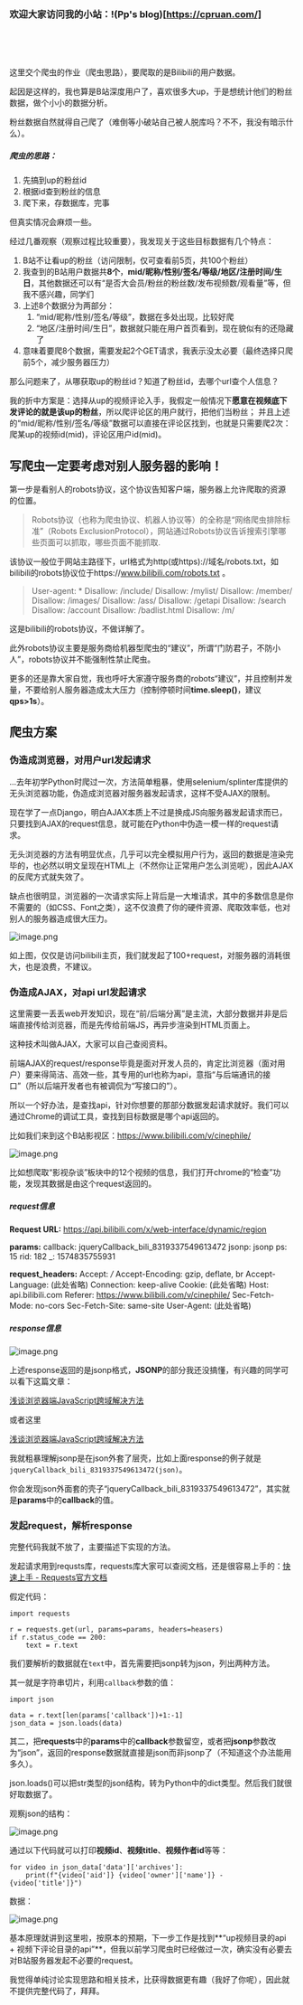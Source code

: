### 欢迎大家访问我的小站：!(Pp's blog)[https://cpruan.com/]

<br><br><br>

这里交个爬虫的作业（爬虫思路），要爬取的是Bilibili的用户数据。

起因是这样的，我也算是B站深度用户了，喜欢很多大up，于是想统计他们的粉丝数据，做个小小的数据分析。

粉丝数据自然就得自己爬了（难倒等小破站自己被人脱库吗？不不，我没有暗示什么）。

##### 爬虫的思路：

1. 先搞到up的粉丝id
2. 根据id查到粉丝的信息
3. 爬下来，存数据库，完事

但真实情况会麻烦一些。

经过几番观察（观察过程比较重要），我发现关于这些目标数据有几个特点：

1. B站不让看up的粉丝（访问限制，仅可查看前5页，共100个粉丝）
2. 我查到的B站用户数据共**8个**，**mid/昵称/性别/签名/等级/地区/注册时间/生日**，其他数据还可以有“是否大会员/粉丝的粉丝数/发布视频数/观看量”等，但我不感兴趣，同学们
3. 上述8个数据分为两部分：
	1. “mid/昵称/性别/签名/等级”，数据在多处出现，比较好爬
	2. “地区/注册时间/生日”，数据就只能在用户首页看到，现在貌似有的还隐藏了
4. 意味着要爬8个数据，需要发起2个GET请求，我表示没太必要（最终选择只爬前5个，减少服务器压力）

那么问题来了，从哪获取up的粉丝id？知道了粉丝id，去哪个url查个人信息？

我的折中方案是：选择从up的视频评论入手，我假定一般情况下**愿意在视频底下发评论的就是该up的粉丝**，所以爬评论区的用户就行，把他们当粉丝；
并且上述的“mid/昵称/性别/签名/等级”数据可以直接在评论区找到，也就是只需要爬2次：爬某up的视频id(mid)，评论区用户id(mid)。

## 写爬虫一定要考虑对别人服务器的影响！

第一步是看别人的robots协议，这个协议告知客户端，服务器上允许爬取的资源的位置。

> Robots协议（也称为爬虫协议、机器人协议等）的全称是“网络爬虫排除标准”（Robots ExclusionProtocol），网站通过Robots协议告诉搜索引擎哪些页面可以抓取，哪些页面不能抓取.

该协议一般位于网站主路径下，url格式为http(或https)://域名/robots.txt，如bilibili的robots协议位于https://www.bilibili.com/robots.txt 。

> User-agent: *
Disallow: /include/
Disallow: /mylist/
Disallow: /member/
Disallow: /images/
Disallow: /ass/
Disallow: /getapi
Disallow: /search
Disallow: /account
Disallow: /badlist.html
Disallow: /m/

这是bilibili的robots协议，不做详解了。

此外robots协议主要是服务商给机器型爬虫的“建议”，所谓“门防君子，不防小人”，robots协议并不能强制性禁止爬虫。

更多的还是靠大家自觉，我也呼吁大家遵守服务商的robots“建议”，并且控制并发量，不要给别人服务器造成太大压力（控制停顿时间**time.sleep()**，建议**qps>1s**）。

## 爬虫方案

### 伪造成浏览器，对用户url发起请求

...去年初学Python时爬过一次，方法简单粗暴，使用selenium/splinter库提供的无头浏览器功能，伪造成浏览器对服务器发起请求，这样不受AJAX的限制。

现在学了一点Django，明白AJAX本质上不过是换成JS向服务器发起请求而已，只要找到AJAX的request信息，就可能在Python中伪造一模一样的request请求。

无头浏览器的方法有明显优点，几乎可以完全模拟用户行为，返回的数据是渲染完毕的，也必然以明文呈现在HTML上（不然你让正常用户怎么浏览呢），因此AJAX的反爬方式就失效了。

缺点也很明显，浏览器的一次请求实际上背后是一大堆请求，其中的多数信息是你不需要的（如CSS、Font之类），这不仅浪费了你的硬件资源、爬取效率低，也对别人的服务器造成很大压力。

![image.png](https://i.loli.net/2019/11/27/eSZaCQUqnON9Y3c.png)

如上图，仅仅是访问bilibili主页，我们就发起了100+request，对服务器的消耗很大，也是浪费，不建议。

### 伪造成AJAX，对api url发起请求

这里需要一丢丢web开发知识，现在“前/后端分离”是主流，大部分数据并非是后端直接传给浏览器，而是先传给前端JS，再异步渲染到HTML页面上。

这种技术叫做AJAX，大家可以自己查阅资料。

前端AJAX的request/response毕竟是面对开发人员的，肯定比浏览器（面对用户）要来得简洁、高效一些，其专用的url也称为api，意指“与后端通讯的接口”（所以后端开发者也有被调侃为“写接口的”）。

所以一个好办法，是查找api，针对你想要的那部分数据发起请求就好。我们可以通过Chrome的调试工具，查找到目标数据是哪个api返回的。

比如我们来到这个B站影视区：https://www.bilibili.com/v/cinephile/

![image.png](https://i.loli.net/2019/11/27/W9JtXDya2zHK5kf.png)

比如想爬取“影视杂谈”板块中的12个视频的信息，我们打开chrome的“检查”功能，发现其数据是由这个request返回的。

##### request信息

**Request URL:**
https://api.bilibili.com/x/web-interface/dynamic/region

**params:**
	callback: jqueryCallback_bili_8319337549613472
	jsonp: jsonp
	ps: 15
	rid: 182
	_: 1574835755931

**request_headers:**
	Accept: */*
	Accept-Encoding: gzip, deflate, br
	Accept-Language: (此处省略)
	Connection: keep-alive
	Cookie: (此处省略)
	Host: api.bilibili.com
	Referer: https://www.bilibili.com/v/cinephile/
	Sec-Fetch-Mode: no-cors
	Sec-Fetch-Site: same-site
	User-Agent: (此处省略)

##### response信息

![image.png](https://i.loli.net/2019/11/27/cztG2QXZN4avbdW.png)

上述response返回的是jsonp格式，**JSONP**的部分我还没搞懂，有兴趣的同学可以看下这篇文章：

[浅谈浏览器端JavaScript跨域解决方法](http://blog.rccoder.net/javascript/2016/03/01/javascript-cross-domain.html "浅谈浏览器端JavaScript跨域解决方法")

或者这里

[浅谈浏览器端JavaScript跨域解决方法](https://github.com/rccoder/blog/issues/5 "浅谈浏览器端JavaScript跨域解决方法")

我就粗暴理解jsonp是在json外套了层壳，比如上面response的例子就是`jqueryCallback_bili_8319337549613472(json)`。

你会发现json外面套的壳子“jqueryCallback_bili_8319337549613472”，其实就是**params**中的**callback**的值。

### 发起request，解析response

完整代码我就不放了，主要描述下实现的方法。

发起请求用到requsts库，requests库大家可以查阅文档，还是很容易上手的：[快速上手 - Requests官方文档](https://cn.python-requests.org/zh_CN/latest/user/quickstart.html "快速上手 - Requests官方文档")

假定代码：

```
import requests

r = requests.get(url, params=params, headers=heasers)
if r.status_code == 200:
    text = r.text
```

我们要解析的数据就在`text`中，首先需要把jsonp转为json，列出两种方法。

其一就是字符串切片，利用`callback`参数的值：

```
import json

data = r.text[len(params['callback'])+1:-1]
json_data = json.loads(data)
```

其二，把**requests**中的**params**中的**callback**参数留空，或者把**jsonp**参数改为“json”，返回的response数据就直接是json而非jsonp了（不知道这个办法能用多久）。

json.loads()可以把str类型的json结构，转为Python中的dict类型。然后我们就很好取数据了。

观察json的结构：

![image.png](https://i.loli.net/2019/11/27/LtVkwOR8Az1q49j.png)

通过以下代码就可以打印**视频id**、**视频title**、**视频作者id**等等：

```
for video in json_data['data']['archives']:
    print(f"{video['aid']} {video['owner']['name']} - {video['title']}")
```

数据：

![image.png](https://i.loli.net/2019/11/27/5qILr8WuPUVH2XT.png)

基本原理就讲到这里啦，按原本的预期，下一步工作是找到**“up视频目录的api + 视频下评论目录的api”**，但我以前学习爬虫时已经做过一次，确实没有必要去对B站服务器发起不必要的request。

我觉得单纯讨论实现思路和相关技术，比获得数据更有趣（我好了你呢），因此就不提供完整代码了，拜拜。


